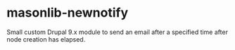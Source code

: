 # masonlib-newnotify

Small custom Drupal 9.x module to send an email after a specified time after node creation has elapsed. 
